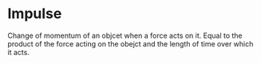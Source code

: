 # Impulse

Change of momentum of an objcet when a force acts on it. Equal to the product of the force acting on the obejct and the length of time over which it acts.
